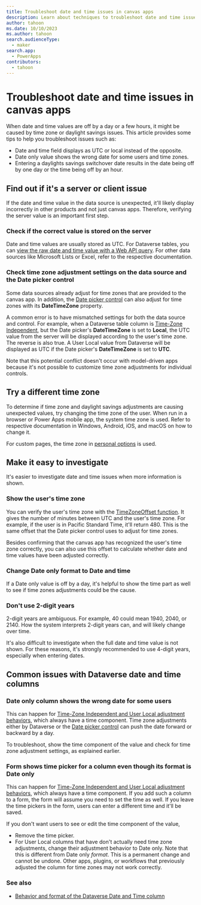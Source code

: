 ```yaml
---
title: Troubleshoot date and time issues in canvas apps
description: Learn about techniques to troubleshoot date and time issues in canvas apps.
author: tahoon
ms.date: 10/10/2023
ms.author: tahoon
search.audienceType: 
  - maker
search.app: 
  - PowerApps
contributors:
  - tahoon
---
```


# Troubleshoot date and time issues in canvas apps

When date and time values are off by a day or a few hours, it might be caused by time zone or daylight savings issues. This article provides some tips to help you troubleshoot issues such as:

- Date and time field displays as UTC or local instead of the opposite.
- Date only value shows the wrong date for some users and time zones.
- Entering a daylights savings switchover date results in the date being off by one day or the time being off by an hour.

## Find out if it's a server or client issue

If the date and time value in the data source is unexpected, it'll likely display incorrectly in other products and not just canvas apps. Therefore, verifying the server value is an important first step.

### Check if the correct value is stored on the server

Date and time values are usually stored as UTC. For Dataverse tables, you can [view the raw date and time value with a Web API query](troubleshoot-model-driven-app-date-time-issues#check-if-the-correct-value-is-stored-on-the-server). For other data sources like Microsoft Lists or Excel, refer to the respective documentation.

### Check time zone adjustment settings on the data source and the Date picker control

Some data sources already adjust for time zones that are provided to the canvas app. In addition, the [Date picker control](/power-apps/maker/canvas-apps/controls/control-date-picker) can also adjust for time zones with its **DateTimeZone** property.

A common error is to have mismatched settings for both the data source and control. For example, when a Dataverse table column is [Time-Zone Independent](/power-apps/maker/data-platform/behavior-format-date-time-field#date-and-time-column-behavior-and-format), but the Date picker's **DateTimeZone** is set to **Local**, the UTC value from the server will be displayed according to the user's time zone. The reverse is also true. A User Local value from Dataverse will be displayed as UTC if the Date picker's **DateTimeZone** is set to **UTC**. 

Note that this potential conflict doesn't occur with model-driven apps because it's not possible to customize time zone adjustments for individual controls.


## Try a different time zone

To determine if time zone and daylight savings adjustments are causing unexpected values, try changing the time zone of the user. When run in a browser or Power Apps mobile app, the system time zone is used. Refer to respective documentation in Windows, Android, iOS, and macOS on how to change it.

For custom pages, the time zone in [personal options](/power-apps/user/set-personal-options#general-tab-options) is used.


## Make it easy to investigate

It's easier to investigate date and time issues when more information is shown.

### Show the user's time zone

You can verify the user's time zone with the [TimeZoneOffset function](/power-platform/power-fx/reference/function-dateadd-datediff). It gives the number of minutes between UTC and the user's time zone. For example, if the user is in Pacific Standard Time, it'll return 480. This is the same offset that the Date picker control uses to adjust for time zones.

Besides confirming that the canvas app has recognized the user's time zone correctly, you can also use this offset to calculate whether date and time values have been adjusted correctly.

### Change Date only format to Date and time

If a Date only value is off by a day, it's helpful to show the time part as well to see if time zones adjustments could be the cause.

### Don't use 2-digit years

2-digit years are ambiguous. For example, 40 could mean 1940, 2040, or 2140. How the system interprets 2-digit years can, and will likely change over time.

It's also difficult to investigate when the full date and time value is not shown. For these reasons, it's strongly recommended to use 4-digit years, especially when entering dates.


## Common issues with Dataverse date and time columns

### Date only column shows the wrong date for some users

This can happen for [Time-Zone Independent and User Local adjustment behaviors](/power-apps/maker/data-platform/behavior-format-date-time-field#date-and-time-column-behavior-and-format), which always have a time component. Time zone adjustments either by Dataverse or the [Date picker control](/power-apps/maker/canvas-apps/controls/control-date-picker) can push the date forward or backward by a day.

To troubleshoot, show the time component of the value and check for time zone adjustment settings, as explained earlier.

### Form shows time picker for a column even though its format is Date only

This can happen for [Time-Zone Independent and User Local adjustment behaviors](/power-apps/maker/data-platform/behavior-format-date-time-field#date-and-time-column-behavior-and-format), which always have a time component. If you add such a column to a form, the form will assume you need to set the time as well. If you leave the time pickers in the form, users can enter a different time and it'll be saved.

If you don't want users to see or edit the time component of the value,

* Remove the time picker.
* For User Local columns that have don't actually need time zone adjustments, change their adjustment behavior to Date only. Note that this is different from Date only _format_. This is a permanent change and cannot be undone. Other apps, plugins, or workflows that previously adjusted the column for time zones may not work correctly.


### See also

- [Behavior and format of the Dataverse Date and Time column](/power-apps/maker/data-platform/behavior-format-date-time-field)
